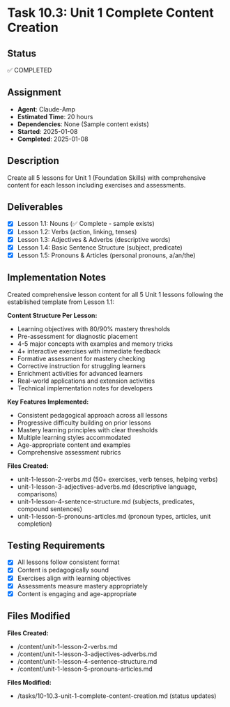 # Task 10.3: Unit 1 Complete Content Creation

## Status

✅ COMPLETED

## Assignment

- **Agent**: Claude-Amp
- **Estimated Time**: 20 hours
- **Dependencies**: None (Sample content exists)
- **Started**: 2025-01-08
- **Completed**: 2025-01-08

## Description

Create all 5 lessons for Unit 1 (Foundation Skills) with comprehensive content for each lesson including exercises and assessments.

## Deliverables

- [x] Lesson 1.1: Nouns (✅ Complete - sample exists)
- [x] Lesson 1.2: Verbs (action, linking, tenses)
- [x] Lesson 1.3: Adjectives & Adverbs (descriptive words)
- [x] Lesson 1.4: Basic Sentence Structure (subject, predicate)
- [x] Lesson 1.5: Pronouns & Articles (personal pronouns, a/an/the)

## Implementation Notes

Created comprehensive lesson content for all 5 Unit 1 lessons following the established template from Lesson 1.1:

**Content Structure Per Lesson:**
- Learning objectives with 80/90% mastery thresholds
- Pre-assessment for diagnostic placement
- 4-5 major concepts with examples and memory tricks  
- 4+ interactive exercises with immediate feedback
- Formative assessment for mastery checking
- Corrective instruction for struggling learners
- Enrichment activities for advanced learners
- Real-world applications and extension activities
- Technical implementation notes for developers

**Key Features Implemented:**
- Consistent pedagogical approach across all lessons
- Progressive difficulty building on prior lessons
- Mastery learning principles with clear thresholds
- Multiple learning styles accommodated
- Age-appropriate content and examples
- Comprehensive assessment rubrics

**Files Created:**
- unit-1-lesson-2-verbs.md (50+ exercises, verb tenses, helping verbs)
- unit-1-lesson-3-adjectives-adverbs.md (descriptive language, comparisons)
- unit-1-lesson-4-sentence-structure.md (subjects, predicates, compound sentences)
- unit-1-lesson-5-pronouns-articles.md (pronoun types, articles, unit completion)

## Testing Requirements

- [x] All lessons follow consistent format
- [x] Content is pedagogically sound
- [x] Exercises align with learning objectives
- [x] Assessments measure mastery appropriately
- [x] Content is engaging and age-appropriate

## Files Modified

**Files Created:**
- /content/unit-1-lesson-2-verbs.md
- /content/unit-1-lesson-3-adjectives-adverbs.md
- /content/unit-1-lesson-4-sentence-structure.md
- /content/unit-1-lesson-5-pronouns-articles.md

**Files Modified:**
- /tasks/10-10.3-unit-1-complete-content-creation.md (status updates)
